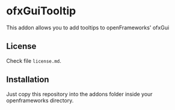 # ofxGuiTooltip

This addon allows you to add tooltips to openFrameworks' ofxGui


License
-------
Check file `license.md`.

Installation
------------
Just copy this repository into the addons folder inside your openframeworks directory.

